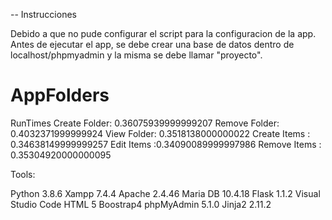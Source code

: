 
-- Instrucciones

  Debido a que no pude configurar el script para la configuracion de la app. Antes de ejecutar el app, se debe crear una base de datos dentro de localhost/phpmyadmin y la misma se debe llamar "proyecto". 

# AppFolders

RunTimes
Create Folder: 0.36075939999999207
Remove Folder: 0.4032371999999924
View Folder: 0.3518138000000022
Create Items : 0.34638149999999257
Edit Items :0.34090089999997986
Remove Items : 0.35304920000000095

Tools:

Python 3.8.6
Xampp 7.4.4
Apache 2.4.46
Maria DB 10.4.18
Flask 1.1.2
Visual Studio Code
HTML 5
Boostrap4
phpMyAdmin 5.1.0
Jinja2 2.11.2

